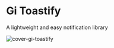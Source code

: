 # Gi Toastify

A lightweight and easy notification library

![cover-gi-toastify](https://user-images.githubusercontent.com/26223971/159839351-2fbceb27-1e82-4e7c-959d-e6456e1bb707.jpg)


